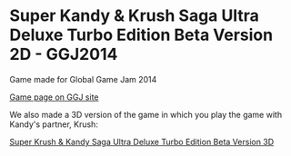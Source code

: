 Super Kandy & Krush Saga Ultra Deluxe Turbo Edition Beta Version 2D - GGJ2014
=======

Game made for Global Game Jam 2014

[Game page on GGJ site](http://globalgamejam.org/2014/games/super-kandy-krush-saga-ultra-deluxe-turbo-edition-beta-version-2d)

We also made a 3D version of the game in which you play the game with Kandy's partner, Krush:

[Super Krush & Kandy Saga Ultra Deluxe Turbo Edition Beta Version 3D](http://globalgamejam.org/2014/games/super-krush-kandy-saga-ultra-deluxe-turbo-edition-beta-version-3d)
